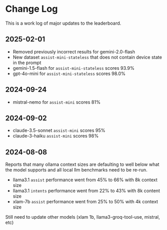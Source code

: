# Change Log

This is a work log of major updates to the leaderboard.

## 2025-02-01

- Removed previously incorrect results for gemini-2.0-flash
- New dataset `assist-mini-stateless` that does not contain device state in the prompt
- gemini-1.5-flash for `assist-mini-stateless` scores 93.9%
- gpt-4o-mini for `assist-mini-stateless` scores 98.0%

## 2024-09-24

- mistral-nemo for `assist-mini` scores 81%

## 2024-09-02

- claude-3.5-sonnet `assist-mini` scores 95%
- claude-3-haiku `assist-mini` scores 98%

## 2024-08-08

Reports that many ollama context sizes are defaulting to well below what the model supports
and all local llm benchmarks need to be re-run.

- llama3.1 `assist` performance went from 45% to 66% with 8k context size
- llama3.1 `intents` performance went from 22% to 43% with 8k content size
- xlam-7b `assist` performance went from 25% to 50% with 4k context size

Still need to update other models (xlam 1b, llama3-groq-tool-use, mistral, etc)
